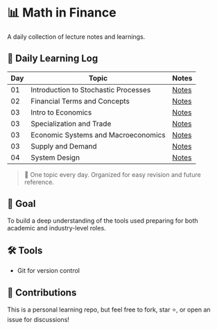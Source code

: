# 📊 Math in Finance

A daily collection of lecture notes and learnings.

## 📆 Daily Learning Log

| Day | Topic | Notes |
|-----|-------|-------|
| 01  | Introduction to Stochastic Processes | [Notes](math/stochastic_process.txt) |
| 02  | Financial Terms and Concepts | [Notes](math/finance_concepts.txt) |
| 03  | Intro to Economics | [Notes](economics/intro_to_econn.md) |
| 03  | Specialization and Trade | [Notes](economics/specialization_and_trade.md) |
| 03  | Economic Systems and Macroeconomics | [Notes](economics/economic_systems.md) |
| 03  | Supply and Demand | [Notes](economics/supply_demand.md) |
| 04  | System Design | [Notes](system_design/system_design_notes.md) |
> 📌 One topic every day. Organized for easy revision and future reference.

## 🧠 Goal

To build a deep understanding of the tools used preparing for both academic and industry-level roles.

## 🛠️ Tools

- Git for version control
<!-- [Jupyter](https://jupyter.org/) (optional for code demos or simulations) -->

## 🤝 Contributions

This is a personal learning repo, but feel free to fork, star ⭐, or open an issue for discussions!

